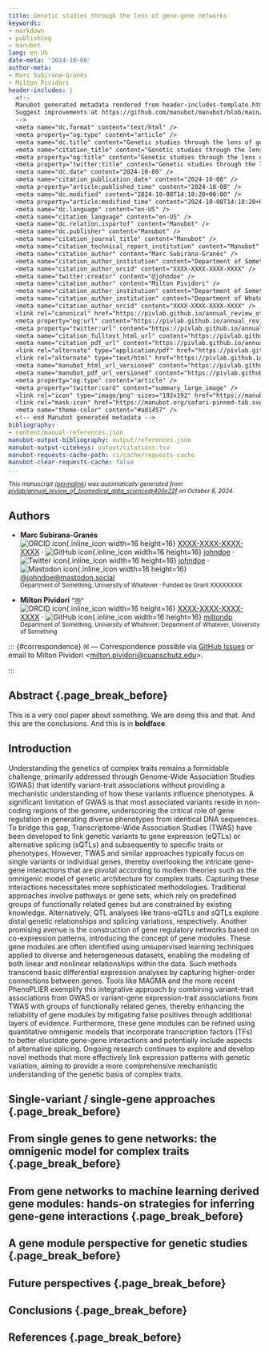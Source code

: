 ```yaml
---
title: Genetic studies through the lens of gene-gene networks
keywords:
- markdown
- publishing
- manubot
lang: en-US
date-meta: '2024-10-08'
author-meta:
- Marc Subirana-Granés
- Milton Pividori
header-includes: |
  <!--
  Manubot generated metadata rendered from header-includes-template.html.
  Suggest improvements at https://github.com/manubot/manubot/blob/main/manubot/process/header-includes-template.html
  -->
  <meta name="dc.format" content="text/html" />
  <meta property="og:type" content="article" />
  <meta name="dc.title" content="Genetic studies through the lens of gene-gene networks" />
  <meta name="citation_title" content="Genetic studies through the lens of gene-gene networks" />
  <meta property="og:title" content="Genetic studies through the lens of gene-gene networks" />
  <meta property="twitter:title" content="Genetic studies through the lens of gene-gene networks" />
  <meta name="dc.date" content="2024-10-08" />
  <meta name="citation_publication_date" content="2024-10-08" />
  <meta property="article:published_time" content="2024-10-08" />
  <meta name="dc.modified" content="2024-10-08T14:18:20+00:00" />
  <meta property="article:modified_time" content="2024-10-08T14:18:20+00:00" />
  <meta name="dc.language" content="en-US" />
  <meta name="citation_language" content="en-US" />
  <meta name="dc.relation.ispartof" content="Manubot" />
  <meta name="dc.publisher" content="Manubot" />
  <meta name="citation_journal_title" content="Manubot" />
  <meta name="citation_technical_report_institution" content="Manubot" />
  <meta name="citation_author" content="Marc Subirana-Granés" />
  <meta name="citation_author_institution" content="Department of Something, University of Whatever" />
  <meta name="citation_author_orcid" content="XXXX-XXXX-XXXX-XXXX" />
  <meta name="twitter:creator" content="@johndoe" />
  <meta name="citation_author" content="Milton Pividori" />
  <meta name="citation_author_institution" content="Department of Something, University of Whatever" />
  <meta name="citation_author_institution" content="Department of Whatever, University of Something" />
  <meta name="citation_author_orcid" content="XXXX-XXXX-XXXX-XXXX" />
  <link rel="canonical" href="https://pivlab.github.io/annual_review_of_biomedical_data_science/" />
  <meta property="og:url" content="https://pivlab.github.io/annual_review_of_biomedical_data_science/" />
  <meta property="twitter:url" content="https://pivlab.github.io/annual_review_of_biomedical_data_science/" />
  <meta name="citation_fulltext_html_url" content="https://pivlab.github.io/annual_review_of_biomedical_data_science/" />
  <meta name="citation_pdf_url" content="https://pivlab.github.io/annual_review_of_biomedical_data_science/manuscript.pdf" />
  <link rel="alternate" type="application/pdf" href="https://pivlab.github.io/annual_review_of_biomedical_data_science/manuscript.pdf" />
  <link rel="alternate" type="text/html" href="https://pivlab.github.io/annual_review_of_biomedical_data_science/v/400e22f9b57213d0d270b98863ba6ce5ec3e0538/" />
  <meta name="manubot_html_url_versioned" content="https://pivlab.github.io/annual_review_of_biomedical_data_science/v/400e22f9b57213d0d270b98863ba6ce5ec3e0538/" />
  <meta name="manubot_pdf_url_versioned" content="https://pivlab.github.io/annual_review_of_biomedical_data_science/v/400e22f9b57213d0d270b98863ba6ce5ec3e0538/manuscript.pdf" />
  <meta property="og:type" content="article" />
  <meta property="twitter:card" content="summary_large_image" />
  <link rel="icon" type="image/png" sizes="192x192" href="https://manubot.org/favicon-192x192.png" />
  <link rel="mask-icon" href="https://manubot.org/safari-pinned-tab.svg" color="#ad1457" />
  <meta name="theme-color" content="#ad1457" />
  <!-- end Manubot generated metadata -->
bibliography:
- content/manual-references.json
manubot-output-bibliography: output/references.json
manubot-output-citekeys: output/citations.tsv
manubot-requests-cache-path: ci/cache/requests-cache
manubot-clear-requests-cache: false
...
```







<small><em>
This manuscript
([permalink](https://pivlab.github.io/annual_review_of_biomedical_data_science/v/400e22f9b57213d0d270b98863ba6ce5ec3e0538/))
was automatically generated
from [pivlab/annual_review_of_biomedical_data_science@400e22f](https://github.com/pivlab/annual_review_of_biomedical_data_science/tree/400e22f9b57213d0d270b98863ba6ce5ec3e0538)
on October 8, 2024.
</em></small>



## Authors



+ **Marc Subirana-Granés**
  <br>
    ![ORCID icon](images/orcid.svg){.inline_icon width=16 height=16}
    [XXXX-XXXX-XXXX-XXXX](https://orcid.org/XXXX-XXXX-XXXX-XXXX)
    · ![GitHub icon](images/github.svg){.inline_icon width=16 height=16}
    [johndoe](https://github.com/johndoe)
    · ![Twitter icon](images/twitter.svg){.inline_icon width=16 height=16}
    [johndoe](https://twitter.com/johndoe)
    · ![Mastodon icon](images/mastodon.svg){.inline_icon width=16 height=16}
    [\@johndoe@mastodon.social](https://mastodon.social/@johndoe)
    <br>
  <small>
     Department of Something, University of Whatever
     · Funded by Grant XXXXXXXX
  </small>

+ **Milton Pividori**
  ^[✉](#correspondence)^<br>
    ![ORCID icon](images/orcid.svg){.inline_icon width=16 height=16}
    [XXXX-XXXX-XXXX-XXXX](https://orcid.org/XXXX-XXXX-XXXX-XXXX)
    · ![GitHub icon](images/github.svg){.inline_icon width=16 height=16}
    [miltondp](https://github.com/miltondp)
    <br>
  <small>
     Department of Something, University of Whatever; Department of Whatever, University of Something
  </small>


::: {#correspondence}
✉ — Correspondence possible via [GitHub Issues](https://github.com/pivlab/annual_review_of_biomedical_data_science/issues)
or email to
Milton Pividori \<milton.pividori@cuanschutz.edu\>.


:::


## Abstract {.page_break_before}

This is a very cool paper about something.
We are doing this and that.
And this are the conclusions.
And this is in **boldface**.


## Introduction

Understanding the genetics of complex traits remains a formidable challenge, primarily addressed through Genome-Wide Association Studies (GWAS) that identify variant-trait associations without providing a mechanistic understanding of how these variants influence phenotypes.
A significant limitation of GWAS is that most associated variants reside in non-coding regions of the genome, underscoring the critical role of gene regulation in generating diverse phenotypes from identical DNA sequences.
To bridge this gap, Transcriptome-Wide Association Studies (TWAS) have been developed to link genetic variants to gene expression (eQTLs) or alternative splicing (sQTLs) and subsequently to specific traits or phenotypes.
However, TWAS and similar approaches typically focus on single variants or individual genes, thereby overlooking the intricate gene-gene interactions that are pivotal according to modern theories such as the omnigenic model of genetic architecture for complex traits.
Capturing these interactions necessitates more sophisticated methodologies.
Traditional approaches involve pathways or gene sets, which rely on predefined groups of functionally related genes but are constrained by existing knowledge.
Alternatively, QTL analyses like trans-eQTLs and sQTLs explore distal genetic relationships and splicing variations, respectively.
Another promising avenue is the construction of gene regulatory networks based on co-expression patterns, introducing the concept of gene modules.
These gene modules are often identified using unsupervised learning techniques applied to diverse and heterogeneous datasets, enabling the modeling of both linear and nonlinear relationships within the data.
Such methods transcend basic differential expression analyses by capturing higher-order connections between genes.
Tools like MAGMA and the more recent PhenoPLIER exemplify this integrative approach by combining variant-trait associations from GWAS or variant-gene expression-trait associations from TWAS with groups of functionally related genes, thereby enhancing the reliability of gene modules by mitigating false positives through additional layers of evidence.
Furthermore, these gene modules can be refined using quantitative omnigenic models that incorporate transcription factors (TFs) to better elucidate gene-gene interactions and potentially include aspects of alternative splicing.
Ongoing research continues to explore and develop novel methods that more effectively link expression patterns with genetic variation, aiming to provide a more comprehensive mechanistic understanding of the genetic basis of complex traits.


## Single-variant / single-gene approaches {.page_break_before}


## From single genes to gene networks: the omnigenic model for complex traits {.page_break_before}


## From gene networks to machine learning derived gene modules: hands-on strategies for inferring gene-gene interactions {.page_break_before}


## A gene module perspective for genetic studies {.page_break_before}


## Future perspectives {.page_break_before}


## Conclusions {.page_break_before}


## References {.page_break_before}

<!-- Explicitly insert bibliography here -->
<div id="refs"></div>

